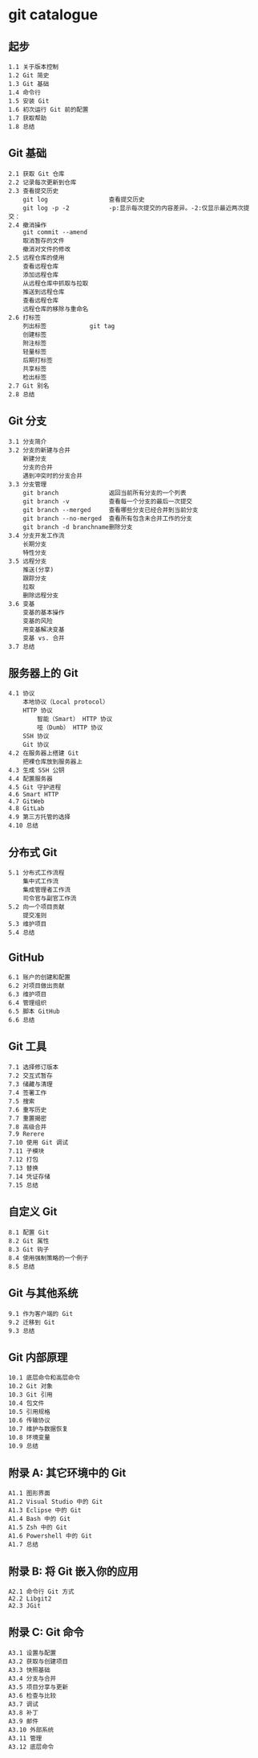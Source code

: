 # git catalogue

## 起步
    1.1 关于版本控制
    1.2 Git 简史
    1.3 Git 基础
    1.4 命令行
    1.5 安装 Git
    1.6 初次运行 Git 前的配置
    1.7 获取帮助
    1.8 总结
## Git 基础
    2.1 获取 Git 仓库
    2.2 记录每次更新到仓库
    2.3 查看提交历史
        git log 				查看提交历史
        git log -p -2			-p:显示每次提交的内容差异。-2:仅显示最近两次提交：
    2.4 撤消操作
        git commit --amend
        取消暂存的文件
        撤消对文件的修改
    2.5 远程仓库的使用
        查看远程仓库
        添加远程仓库
        从远程仓库中抓取与拉取
        推送到远程仓库
        查看远程仓库
        远程仓库的移除与重命名
    2.6 打标签
        列出标签			git tag
        创建标签
        附注标签
        轻量标签
        后期打标签
        共享标签
        检出标签
    2.7 Git 别名
    2.8 总结
## Git 分支
    3.1 分支简介
    3.2 分支的新建与合并
        新建分支
        分支的合并
        遇到冲突时的分支合并
    3.3 分支管理			
        git branch 				返回当前所有分支的一个列表
        git branch -v 			查看每一个分支的最后一次提交
        git branch --merged		查看哪些分支已经合并到当前分支
        git branch --no-merged	查看所有包含未合并工作的分支
        git branch -d branchname删除分支
    3.4 分支开发工作流
        长期分支
        特性分支
    3.5 远程分支
        推送(分享)
        跟踪分支
        拉取
        删除远程分支
    3.6 变基
        变基的基本操作
        变基的风险
        用变基解决变基
        变基 vs. 合并
    3.7 总结
## 服务器上的 Git
    4.1 协议
        本地协议（Local protocol）
        HTTP 协议
            智能（Smart） HTTP 协议
            哑（Dumb） HTTP 协议
        SSH 协议
        Git 协议
    4.2 在服务器上搭建 Git
        把裸仓库放到服务器上
    4.3 生成 SSH 公钥
    4.4 配置服务器
    4.5 Git 守护进程
    4.6 Smart HTTP
    4.7 GitWeb
    4.8 GitLab
    4.9 第三方托管的选择
    4.10 总结
## 分布式 Git
    5.1 分布式工作流程
        集中式工作流
        集成管理者工作流
        司令官与副官工作流
    5.2 向一个项目贡献
        提交准则
    5.3 维护项目
    5.4 总结

## GitHub
    6.1 账户的创建和配置
    6.2 对项目做出贡献
    6.3 维护项目
    6.4 管理组织
    6.5 脚本 GitHub
    6.6 总结
## Git 工具
    7.1 选择修订版本
    7.2 交互式暂存
    7.3 储藏与清理
    7.4 签署工作
    7.5 搜索
    7.6 重写历史
    7.7 重置揭密
    7.8 高级合并
    7.9 Rerere
    7.10 使用 Git 调试
    7.11 子模块
    7.12 打包
    7.13 替换
    7.14 凭证存储
    7.15 总结
## 自定义 Git
    8.1 配置 Git
    8.2 Git 属性
    8.3 Git 钩子
    8.4 使用强制策略的一个例子
    8.5 总结
## Git 与其他系统
    9.1 作为客户端的 Git
    9.2 迁移到 Git
    9.3 总结
## Git 内部原理
    10.1 底层命令和高层命令
    10.2 Git 对象
    10.3 Git 引用
    10.4 包文件
    10.5 引用规格
    10.6 传输协议
    10.7 维护与数据恢复
    10.8 环境变量
    10.9 总结

## 附录 A: 其它环境中的 Git
    A1.1 图形界面
    A1.2 Visual Studio 中的 Git
    A1.3 Eclipse 中的 Git
    A1.4 Bash 中的 Git
    A1.5 Zsh 中的 Git
    A1.6 Powershell 中的 Git
    A1.7 总结
## 附录 B: 将 Git 嵌入你的应用
    A2.1 命令行 Git 方式
    A2.2 Libgit2
    A2.3 JGit
## 附录 C: Git 命令
    A3.1 设置与配置
    A3.2 获取与创建项目
    A3.3 快照基础
    A3.4 分支与合并
    A3.5 项目分享与更新
    A3.6 检查与比较
    A3.7 调试
    A3.8 补丁
    A3.9 邮件
    A3.10 外部系统
    A3.11 管理
    A3.12 底层命令










